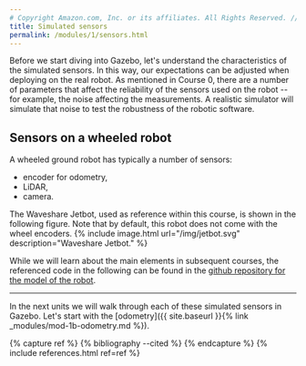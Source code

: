 ```yaml
---
# Copyright Amazon.com, Inc. or its affiliates. All Rights Reserved. // SPDX-License-Identifier: CC-BY-SA-4.0
title: Simulated sensors
permalink: /modules/1/sensors.html
---
```


Before we start diving into Gazebo, let's understand the characteristics of the simulated sensors. In this way, our expectations can be adjusted when deploying on the real robot. 
As mentioned in Course 0, there are a number of parameters that affect the reliability of the sensors used on the robot -- for example, the noise affecting the measurements. A realistic simulator will simulate that noise to test the robustness of the robotic software.

## Sensors on a wheeled robot

 A wheeled ground robot has typically a number of sensors:

- encoder for odometry,
- LiDAR,
- camera.

The Waveshare Jetbot, used as reference within this course, is shown in the following figure. Note that by default, this robot does not come with the wheel encoders.
{% include image.html url="/img/jetbot.svg" description="Waveshare Jetbot." %}

While we will learn about the main elements in subsequent courses, the referenced code in the following can be found in the [github repository for the model of the robot](https://github.com/aws-samples/aws-robomaker-jetbot-ros). 

---

In the next units we will walk through each of these simulated sensors in Gazebo. Let's start with the [odometry]({{ site.baseurl }}{% link _modules/mod-1b-odometry.md %}).


{% capture ref %}
{% bibliography --cited %}
{% endcapture %}
{% include references.html ref=ref %}
